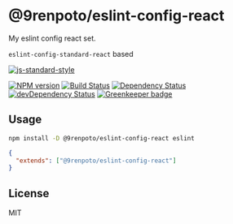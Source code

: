 # @9renpoto/eslint-config-react

My eslint config react set.

`eslint-config-standard-react` based

[![js-standard-style](https://cdn.rawgit.com/feross/standard/master/badge.svg)](https://github.com/feross/standard)

[![NPM version][npm-image]][npm-url]
[![Build Status][travis-image]][travis-url]
[![Dependency Status][daviddm-image]][daviddm-url]
[![devDependency Status][dev-daviddm-image]][dev-daviddm-url]
[![Greenkeeper badge](https://badges.greenkeeper.io/9renpoto/eslint-config-react.svg)](https://greenkeeper.io/)

## Usage

```sh
npm install -D @9renpoto/eslint-config-react eslint
```

```json
{
  "extends": ["@9renpoto/eslint-config-react"]
}
```

## License

MIT

[npm-image]: https://badge.fury.io/js/%409renpoto%2Feslint-config-react.svg
[npm-url]: https://badge.fury.io/js/%409renpoto%2Feslint-config-react
[travis-image]: https://travis-ci.org/9renpoto/eslint-config-react.svg?branch=master
[travis-url]: https://travis-ci.org/9renpoto/eslint-config-react
[daviddm-image]: https://david-dm.org/9renpoto/eslint-config-react.svg?theme=shields.io
[daviddm-url]: https://david-dm.org/9renpoto/eslint-config-react
[dev-daviddm-image]: https://david-dm.org/9renpoto/eslint-config-react/dev-status.svg
[dev-daviddm-url]: https://david-dm.org/9renpoto/eslint-config-react?type=dev
